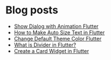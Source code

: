 # Blog posts
<!-- BLOG-POST-LIST:START -->
- [Show Dialog with Animation Flutter](https://flutterflux.com/show-dialog-with-animation-flutter/)
- [How to Make Auto Size Text in Flutter](https://flutterflux.com/how-to-make-auto-size-text-in-flutter/)
- [Change Default Theme Color Flutter](https://flutterflux.com/change-default-theme-color-flutter/)
- [What is Divider in Flutter?](https://flutterflux.com/what-is-divider-in-flutter/)
- [Create a Card Widget in Flutter](https://flutterflux.com/create-a-card-widget-in-flutter/)
<!-- BLOG-POST-LIST:END -->